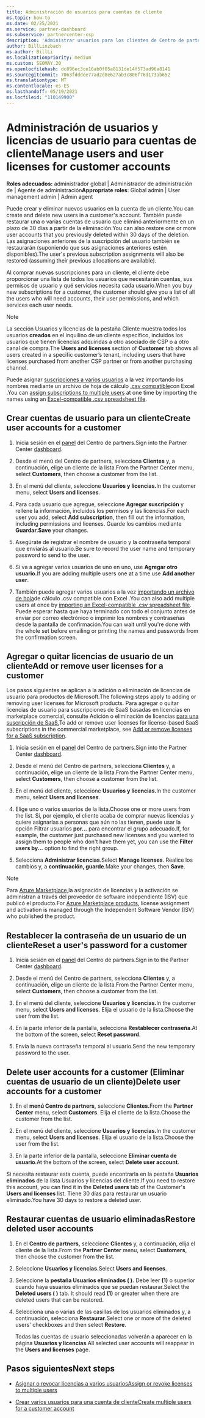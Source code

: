 ```yaml
---
title: Administración de usuarios para cuentas de cliente
ms.topic: how-to
ms.date: 02/25/2021
ms.service: partner-dashboard
ms.subservice: partnercenter-csp
description: 'Administrar usuarios para los clientes de Centro de partners: crear cuentas de usuario, agregar o quitar licencias de usuario, restablecer contraseñas y eliminar o restaurar cuentas de usuario.'
author: BillLinzbach
ms.author: BillLi
ms.localizationpriority: medium
ms.custom: SEOMAY.20
ms.openlocfilehash: dc896ec3ce16ab0f05a8131de14f573ad96a8141
ms.sourcegitcommit: 7063fdddee77ad2d8e627ab3c806f76d173ab652
ms.translationtype: MT
ms.contentlocale: es-ES
ms.lasthandoff: 05/19/2021
ms.locfileid: "110149900"
---
```

# <a name="manage-users-and-user-licenses-for-customer-accounts"></a><span data-ttu-id="bc2f9-103">Administración de usuarios y licencias de usuario para cuentas de cliente</span><span class="sxs-lookup"><span data-stu-id="bc2f9-103">Manage users and user licenses for customer accounts</span></span> 

<span data-ttu-id="bc2f9-104">**Roles adecuados:** administrador global | Administrador de administración de | Agente de administración</span><span class="sxs-lookup"><span data-stu-id="bc2f9-104">**Appropriate roles**: Global admin | User management admin | Admin agent</span></span>


<span data-ttu-id="bc2f9-105">Puede crear y eliminar nuevos usuarios en la cuenta de un cliente.</span><span class="sxs-lookup"><span data-stu-id="bc2f9-105">You can create and delete new users in a customer's account.</span></span> <span data-ttu-id="bc2f9-106">También puede restaurar una o varias cuentas de usuario que eliminó anteriormente en un plazo de 30 días a partir de la eliminación.</span><span class="sxs-lookup"><span data-stu-id="bc2f9-106">You can also restore one or more user accounts that you previously deleted within 30 days of the deletion.</span></span> <span data-ttu-id="bc2f9-107">Las asignaciones anteriores de la suscripción del usuario también se restaurarán (suponiendo que sus asignaciones anteriores estén disponibles).</span><span class="sxs-lookup"><span data-stu-id="bc2f9-107">The user's previous subscription assignments will also be restored (assuming their previous allocations are available).</span></span>

<span data-ttu-id="bc2f9-108">Al comprar nuevas suscripciones para un cliente, el cliente debe proporcionar una lista de todos los usuarios que necesitarán cuentas, sus permisos de usuario y qué servicios necesita cada usuario.</span><span class="sxs-lookup"><span data-stu-id="bc2f9-108">When you buy new subscriptions for a customer, the customer should give you a list of all the users who will need accounts, their user permissions, and which services each user needs.</span></span>  

>[!NOTE]
><span data-ttu-id="bc2f9-109">La sección Usuarios y  licencias de la pestaña Cliente muestra todos los usuarios **creados** en el inquilino de un cliente específico, incluidos los usuarios que tienen licencias adquiridas a otro asociado de CSP o a otro canal de compra.</span><span class="sxs-lookup"><span data-stu-id="bc2f9-109">The **Users and licenses** section of **Customer** tab shows all users created in a specific customer’s tenant, including users that have licenses purchased from another CSP partner or from another purchasing channel.</span></span>

<span data-ttu-id="bc2f9-110">Puede asignar [suscripciones a varios usuarios](bulk-license-provisioning-for-multiple-users.md) a la vez importando los nombres mediante un archivo de hoja de cálculo [.csv compatible](adding-multiple-users-to-a-customer-account.md)con Excel .</span><span class="sxs-lookup"><span data-stu-id="bc2f9-110">You can [assign subscriptions to multiple users](bulk-license-provisioning-for-multiple-users.md) at one time by importing the names using an [Excel-compatible .csv spreadsheet file](adding-multiple-users-to-a-customer-account.md).</span></span>

<a href="" id="createuseraccounts"></a>

## <a name="create-user-accounts-for-a-customer"></a><span data-ttu-id="bc2f9-111">Crear cuentas de usuario para un cliente</span><span class="sxs-lookup"><span data-stu-id="bc2f9-111">Create user accounts for a customer</span></span>

1. <span data-ttu-id="bc2f9-112">Inicia sesión en el [panel](https://partner.microsoft.com/dashboard) del Centro de partners.</span><span class="sxs-lookup"><span data-stu-id="bc2f9-112">Sign into the Partner Center [dashboard](https://partner.microsoft.com/dashboard).</span></span>

2. <span data-ttu-id="bc2f9-113">Desde el menú del Centro de partners, selecciona **Clientes** y, a continuación, elige un cliente de la lista.</span><span class="sxs-lookup"><span data-stu-id="bc2f9-113">From the Partner Center menu, select **Customers**, then choose a customer from the list.</span></span>

3. <span data-ttu-id="bc2f9-114">En el menú del cliente, seleccione **Usuarios y licencias.**</span><span class="sxs-lookup"><span data-stu-id="bc2f9-114">In the customer menu, select **Users and licenses**.</span></span>

4. <span data-ttu-id="bc2f9-115">Para cada usuario que agregue, seleccione **Agregar suscripción** y rellene la información, incluidos los permisos y las licencias.</span><span class="sxs-lookup"><span data-stu-id="bc2f9-115">For each user you add, select **Add subscription**, then fill out the information, including permissions and licenses.</span></span> <span data-ttu-id="bc2f9-116">Guarde los cambios mediante **Guardar**.</span><span class="sxs-lookup"><span data-stu-id="bc2f9-116">**Save** your changes.</span></span>

5. <span data-ttu-id="bc2f9-117">Asegúrate de registrar el nombre de usuario y la contraseña temporal que enviarás al usuario.</span><span class="sxs-lookup"><span data-stu-id="bc2f9-117">Be sure to record the user name and temporary password to send to the user.</span></span>

6. <span data-ttu-id="bc2f9-118">Si va a agregar varios usuarios de uno en uno, use **Agregar otro usuario.**</span><span class="sxs-lookup"><span data-stu-id="bc2f9-118">If you are adding multiple users one at a time use **Add another user**.</span></span>

7. <span data-ttu-id="bc2f9-119">También puede agregar varios usuarios a la vez [importando un archivo de hoja](adding-multiple-users-to-a-customer-account.md)de cálculo .csv compatible con Excel .</span><span class="sxs-lookup"><span data-stu-id="bc2f9-119">You can also add multiple users at once by [importing an Excel-compatible .csv spreadsheet file](adding-multiple-users-to-a-customer-account.md).</span></span> <span data-ttu-id="bc2f9-120">Puede esperar hasta que haya terminado con todo el conjunto antes de enviar por correo electrónico o imprimir los nombres y contraseñas desde la pantalla de confirmación.</span><span class="sxs-lookup"><span data-stu-id="bc2f9-120">You can wait until you're done with the whole set before emailing or printing the names and passwords from the confirmation screen.</span></span>

<a href="" id="userlicensing"></a>

## <a name="add-or-remove-user-licenses-for-a-customer"></a><span data-ttu-id="bc2f9-121">Agregar o quitar licencias de usuario de un cliente</span><span class="sxs-lookup"><span data-stu-id="bc2f9-121">Add or remove user licenses for a customer</span></span>

<span data-ttu-id="bc2f9-122">Los pasos siguientes se aplican a la adición o eliminación de licencias de usuario para productos de Microsoft.</span><span class="sxs-lookup"><span data-stu-id="bc2f9-122">The following steps apply to adding or removing user licenses for Microsoft products.</span></span> <span data-ttu-id="bc2f9-123">Para agregar o quitar licencias de usuario para suscripciones de SaaS basadas en licencias en marketplace comercial, consulte Adición o eliminación de licencias [para una suscripción de SaaS.](csp-commercial-marketplace-manage.md#add-or-remove-licenses-for-a-saas-subscription)</span><span class="sxs-lookup"><span data-stu-id="bc2f9-123">To add or remove user licenses for license-based SaaS subscriptions in the commercial marketplace, see [Add or remove licenses for a SaaS subscription](csp-commercial-marketplace-manage.md#add-or-remove-licenses-for-a-saas-subscription).</span></span>

1. <span data-ttu-id="bc2f9-124">Inicia sesión en el [panel](https://partner.microsoft.com/dashboard) del Centro de partners.</span><span class="sxs-lookup"><span data-stu-id="bc2f9-124">Sign into the Partner Center [dashboard](https://partner.microsoft.com/dashboard).</span></span>

2. <span data-ttu-id="bc2f9-125">Desde el menú del Centro de partners, selecciona **Clientes** y, a continuación, elige un cliente de la lista.</span><span class="sxs-lookup"><span data-stu-id="bc2f9-125">From the Partner Center menu, select **Customers**, then choose a customer from the list.</span></span>

3. <span data-ttu-id="bc2f9-126">En el menú del cliente, seleccione **Usuarios y licencias.**</span><span class="sxs-lookup"><span data-stu-id="bc2f9-126">In the customer menu, select **Users and licenses**.</span></span>

4. <span data-ttu-id="bc2f9-127">Elige uno o varios usuarios de la lista.</span><span class="sxs-lookup"><span data-stu-id="bc2f9-127">Choose one or more users from the list.</span></span> <span data-ttu-id="bc2f9-128">Si, por ejemplo, el cliente acaba de comprar nuevas licencias y quiere asignarlas a personas que aún no las tienen, puede usar la opción Filtrar usuarios **por...** para encontrar el grupo adecuado.</span><span class="sxs-lookup"><span data-stu-id="bc2f9-128">If, for example, the customer just purchased new licenses and you wanted to assign them to people who don't have them yet, you can use the **Filter users by...** option to find the right group.</span></span>

5. <span data-ttu-id="bc2f9-129">Selecciona **Administrar licencias**.</span><span class="sxs-lookup"><span data-stu-id="bc2f9-129">Select **Manage licenses**.</span></span> <span data-ttu-id="bc2f9-130">Realice los cambios y, a **continuación, guarde**.</span><span class="sxs-lookup"><span data-stu-id="bc2f9-130">Make your changes, then **Save**.</span></span>

> [!NOTE]
> <span data-ttu-id="bc2f9-131">Para [Azure Marketplace,](csp-commercial-marketplace-manage.md#assign-licenses-and-activate-a-subscription-on-behalf-of-a-customer)la asignación de licencias y la activación se administran a través del proveedor de software independiente (ISV) que publicó el producto.</span><span class="sxs-lookup"><span data-stu-id="bc2f9-131">For [Azure Marketplace products](csp-commercial-marketplace-manage.md#assign-licenses-and-activate-a-subscription-on-behalf-of-a-customer), license assignment and activation is managed through the Independent Software Vendor (ISV) who published the product.</span></span>

<a href="" id="resetpassword"></a>

## <a name="reset-a-users-password-for-a-customer"></a><span data-ttu-id="bc2f9-132">Restablecer la contraseña de un usuario de un cliente</span><span class="sxs-lookup"><span data-stu-id="bc2f9-132">Reset a user's password for a customer</span></span>

1. <span data-ttu-id="bc2f9-133">Inicia sesión en el [panel](https://partner.microsoft.com/dashboard) del Centro de partners.</span><span class="sxs-lookup"><span data-stu-id="bc2f9-133">Sign in to the Partner Center [dashboard](https://partner.microsoft.com/dashboard).</span></span>

2. <span data-ttu-id="bc2f9-134">Desde el menú del Centro de partners, selecciona **Clientes** y, a continuación, elige un cliente de la lista.</span><span class="sxs-lookup"><span data-stu-id="bc2f9-134">From the Partner Center menu, select **Customers**, then choose a customer from the list.</span></span>

3. <span data-ttu-id="bc2f9-135">En el menú del cliente, seleccione **Usuarios y licencias.**</span><span class="sxs-lookup"><span data-stu-id="bc2f9-135">In the customer menu, select **Users and licenses**.</span></span> <span data-ttu-id="bc2f9-136">Elija el usuario de la lista.</span><span class="sxs-lookup"><span data-stu-id="bc2f9-136">Choose the user from the list.</span></span>

4. <span data-ttu-id="bc2f9-137">En la parte inferior de la pantalla, selecciona **Restablecer contraseña**.</span><span class="sxs-lookup"><span data-stu-id="bc2f9-137">At the bottom of the screen, select **Reset password**.</span></span> 

5. <span data-ttu-id="bc2f9-138">Envía la nueva contraseña temporal al usuario.</span><span class="sxs-lookup"><span data-stu-id="bc2f9-138">Send the new temporary password to the user.</span></span>

<a href="" id="deleteuseraccounts"></a>

## <a name="delete-user-accounts-for-a-customer"></a><span data-ttu-id="bc2f9-139">Delete user accounts for a customer (Eliminar cuentas de usuario de un cliente)</span><span class="sxs-lookup"><span data-stu-id="bc2f9-139">Delete user accounts for a customer</span></span>

1. <span data-ttu-id="bc2f9-140">En el **menú Centro de partners,** seleccione **Clientes.**</span><span class="sxs-lookup"><span data-stu-id="bc2f9-140">From the **Partner Center** menu, select **Customers**.</span></span> <span data-ttu-id="bc2f9-141">Elija el cliente de la lista.</span><span class="sxs-lookup"><span data-stu-id="bc2f9-141">Choose the customer from the list.</span></span>

2. <span data-ttu-id="bc2f9-142">En el menú del cliente, seleccione **Usuarios y licencias.**</span><span class="sxs-lookup"><span data-stu-id="bc2f9-142">In the customer menu, select **Users and licenses**.</span></span> <span data-ttu-id="bc2f9-143">Elija el usuario de la lista.</span><span class="sxs-lookup"><span data-stu-id="bc2f9-143">Choose the user from the list.</span></span>

3. <span data-ttu-id="bc2f9-144">En la parte inferior de la pantalla, seleccione **Eliminar cuenta de usuario**.</span><span class="sxs-lookup"><span data-stu-id="bc2f9-144">At the bottom of the screen, select **Delete user account**.</span></span>

<span data-ttu-id="bc2f9-145">Si necesita restaurar esta cuenta, puede encontrarla en la pestaña **Usuarios** **eliminados** de la lista Usuarios y licencias del cliente.</span><span class="sxs-lookup"><span data-stu-id="bc2f9-145">If you need to restore this account, you can find it in the **Deleted users** tab of the Customer's **Users and licenses** list.</span></span> <span data-ttu-id="bc2f9-146">Tiene 30 días para restaurar un usuario eliminado.</span><span class="sxs-lookup"><span data-stu-id="bc2f9-146">You have 30 days to restore a deleted user.</span></span>

<a href="" id="restoreuseraccounts"></a>

## <a name="restore-deleted-user-accounts"></a><span data-ttu-id="bc2f9-147">Restaurar cuentas de usuario eliminadas</span><span class="sxs-lookup"><span data-stu-id="bc2f9-147">Restore deleted user accounts</span></span>

1. <span data-ttu-id="bc2f9-148">En el **Centro de partners,** seleccione **Clientes** y, a continuación, elija el cliente de la lista.</span><span class="sxs-lookup"><span data-stu-id="bc2f9-148">From the **Partner Center** menu, select **Customers**, then choose the customer from the list.</span></span>

2. <span data-ttu-id="bc2f9-149">Seleccione **Usuarios y licencias.**</span><span class="sxs-lookup"><span data-stu-id="bc2f9-149">Select **Users and licenses**.</span></span>

3. <span data-ttu-id="bc2f9-150">Seleccione la **pestaña Usuarios eliminados ( ).** Debe leer **(1)** o superior cuando haya usuarios eliminados que se puedan restaurar.</span><span class="sxs-lookup"><span data-stu-id="bc2f9-150">Select the **Deleted users ( )** tab. It should read **(1)** or greater when there are deleted users that can be restored.</span></span>

4. <span data-ttu-id="bc2f9-151">Selecciona una o varias de las casillas de los usuarios eliminados y, a continuación, selecciona **Restaurar**.</span><span class="sxs-lookup"><span data-stu-id="bc2f9-151">Select one or more of the deleted users' checkboxes and then select **Restore**.</span></span>

    <span data-ttu-id="bc2f9-152">Todas las cuentas de usuario seleccionadas volverán a aparecer en la página **Usuarios y licencias**.</span><span class="sxs-lookup"><span data-stu-id="bc2f9-152">All selected user accounts will reappear in the **Users and licenses** page.</span></span>

## <a name="next-steps"></a><span data-ttu-id="bc2f9-153">Pasos siguientes</span><span class="sxs-lookup"><span data-stu-id="bc2f9-153">Next steps</span></span>

- [<span data-ttu-id="bc2f9-154">Asignar o revocar licencias a varios usuarios</span><span class="sxs-lookup"><span data-stu-id="bc2f9-154">Assign or revoke licenses to multiple users</span></span>](bulk-license-provisioning-for-multiple-users.md)

- [<span data-ttu-id="bc2f9-155">Crear varios usuarios para una cuenta de cliente</span><span class="sxs-lookup"><span data-stu-id="bc2f9-155">Create multiple users for a customer account</span></span>](adding-multiple-users-to-a-customer-account.md)